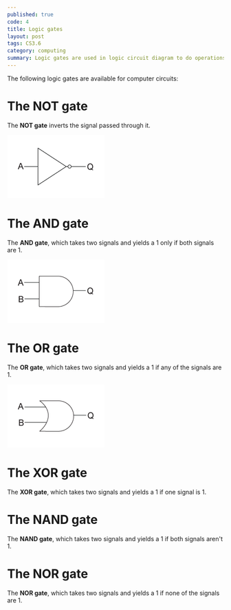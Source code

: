 ```yaml
---
published: true
code: 4
title: Logic gates
layout: post
tags: CS3.6
category: computing
summary: Logic gates are used in logic circuit diagram to do operations on bits.
---
```

The following logic gates are available for computer circuits:

# The NOT gate
The **NOT gate** inverts the signal passed through it.

![NOT gate](/images/not-gate.gif)

# The AND gate
The **AND gate**, which takes two signals and yields a 1 only if both signals are 1.

![NOT gate](/images/and-gate.gif)

# The OR gate
The **OR gate**, which takes two signals and yields a 1 if any of the signals are 1.

![NOT gate](/images/or-gate.gif)

# The XOR gate
The **XOR gate**, which takes two signals and yields a 1 if one signal is 1.

# The NAND gate
The **NAND gate**, which takes two signals and yields a 1 if both signals aren't 1.

# The NOR gate
The **NOR gate**, which takes two signals and yields a 1 if none of the signals are 1.